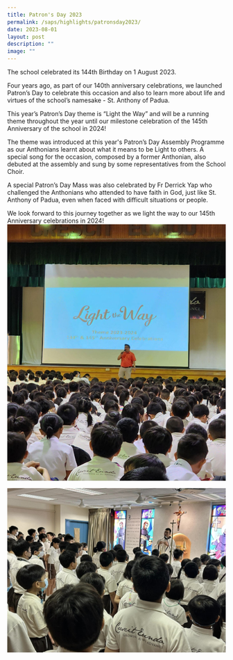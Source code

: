 ```yaml
---
title: Patron's Day 2023
permalink: /saps/highlights/patronsday2023/
date: 2023-08-01
layout: post
description: ""
image: ""
---
```

The school celebrated its 144th Birthday on 1 August 2023.

Four years ago, as part of our 140th anniversary celebrations, we launched Patron’s Day to celebrate this occasion and also to learn more about life and virtues of the school’s namesake - St. Anthony of Padua.

This year’s Patron’s Day theme is “Light the Way” and will be a running theme throughout the year until our milestone celebration of the 145th Anniversary of the school in 2024!

The theme was introduced at this year's Patron’s Day Assembly Programme as our Anthonians learnt about what it means to be Light to others. A special song for the occasion, composed by a former Anthonian, also debuted at the assembly and sung by some representatives from the School Choir.

A special Patron’s Day Mass was also celebrated by Fr Derrick Yap who challenged the Anthonians who attended to have faith in God, just like St. Anthony of Padua, even when faced with difficult situations or people.

We look forward to this journey together as we light the way to our 145th Anniversary celebrations in 2024!
![](/images/patronsday1.jpg)

![](/images/patronsday2.jpg)
